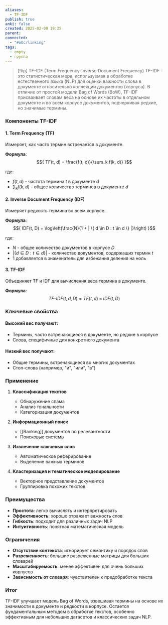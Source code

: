 ```yaml
---
aliases:
  - TF-IDF
publish: true
anki: false
created: 2025-02-09 19:25
parent: 
connected:
  - "#обс/linking"
tags:
  - empty
  - группа
---
```


> [!tip] TF-IDF (Term Frequency-Inverse Document Frequency)
TF-IDF - это статистическая мера, используемая в обработке естественного языка (NLP) для оценки важности слова в документе относительно коллекции документов (корпуса). В отличие от простой модели Bag of Words (BoW), TF-IDF присваивает словам веса на основе их частоты в отдельном документе и во всем корпусе документов, подчеркивая редкие, но значимые термины.

### Компоненты TF-IDF

#### 1. Term Frequency (TF)
Измеряет, как часто термин встречается в документе.

**Формула**:
$${ TF(t, d) = \frac{f(t, d)}{\sum_k f(k, d)} }$$

где:
- $f(t, d)$ - частота термина $t$ в документе $d$
- $\sum_k f(k, d)$ - общее количество терминов в документе $d$

#### 2. Inverse Document Frequency (IDF)
Измеряет редкость термина во всем корпусе.

**Формула**:
$${ IDF(t, D) = \log\left(\frac{N}{1 + | \{ d \in D : t \in d \} |}\right) }$$

где:
- $N$ - общее количество документов в корпусе $D$
- $\left| \{ d \in D : t \in d \} \right|$ - количество документов, содержащих термин $t$
- 1 добавляется в знаменатель для избежания деления на ноль

#### 3. TF-IDF
Объединяет TF и IDF для вычисления веса термина в документе.

**Формула**:
$${ TF\text{-}IDF(t, d, D) = TF(t, d) \times IDF(t, D) }$$

### Ключевые свойства

#### Высокий вес получают:
- Термины, часто встречающиеся в документе, но редкие в корпусе
- Слова, специфичные для конкретного документа

#### Низкий вес получают:
- Общие термины, встречающиеся во многих документах
- Стоп-слова (например, "и", "или", "в")

### Применение

1. **Классификация текстов**
   - Обнаружение спама
   - Анализ тональности
   - Категоризация документов

2. **Информационный поиск**
   - [[Ranking]] документов по релевантности
   - Поисковые системы

3. **Извлечение ключевых слов**
   - Автоматическое реферирование
   - Выделение важных терминов

4. **Кластеризация и тематическое моделирование**
   - Векторное представление документов
   - Группировка похожих текстов

### Преимущества

- **Простота**: легко вычислять и интерпретировать
- **Эффективность**: хорошо отражает важность слов
- **Гибкость**: подходит для различных задач NLP
- **Интуитивность**: понятная математическая модель

### Ограничения

- **Отсутствие контекста**: игнорирует семантику и порядок слов
- **Разреженность**: большие разреженные матрицы для больших словарей
- **Масштабируемость**: менее эффективен для очень больших корпусов
- **Зависимость от словаря**: чувствителен к предобработке текста

### Итог
TF-IDF улучшает модель Bag of Words, взвешивая термины на основе их значимости в документе и редкости в корпусе. Остается фундаментальным методом в обработке текстов, особенно эффективным для небольших датасетов и классических задач NLP.